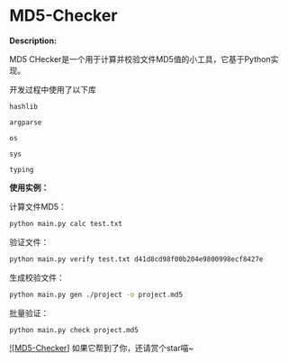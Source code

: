 # MD5-Checker

**Description:** 

MD5 CHecker是一个用于计算并校验文件MD5值的小工具，它基于Python实现。

开发过程中使用了以下库
```
hashlib
```
```
argparse
```
```
os
```
```
sys
```
```
typing
```

**使用实例：**

计算文件MD5：
```bash
python main.py calc test.txt
```

验证文件：
```bash
python main.py verify test.txt d41d8cd98f00b204e9800998ecf8427e
```

生成校验文件：
```bash
python main.py gen ./project -o project.md5
```

批量验证：
```
python main.py check project.md5
```

[![MD5-Checker]](/video/MD5-Checker.mp4)
如果它帮到了你，还请赏个star喵~
